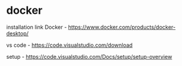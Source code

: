 # docker

installation link
Docker - https://www.docker.com/products/docker-desktop/


vs code - https://code.visualstudio.com/download



setup - https://code.visualstudio.com/Docs/setup/setup-overview



